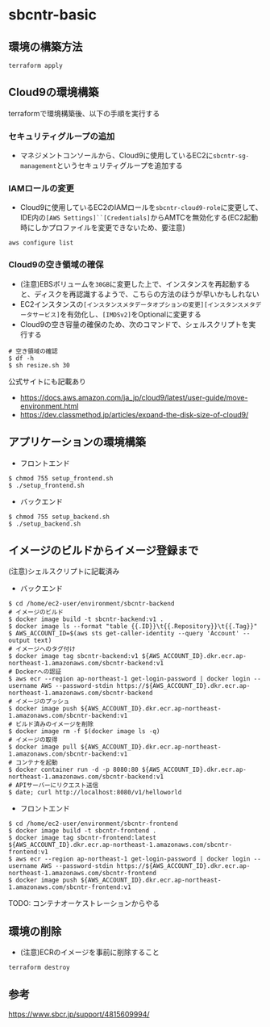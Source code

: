 # sbcntr-basic

## 環境の構築方法
```
terraform apply
```
## Cloud9の環境構築
terraformで環境構築後、以下の手順を実行する
### セキュリティグループの追加
- マネジメントコンソールから、Cloud9に使用しているEC2に`sbcntr-sg-management`というセキュリティグループを追加する
### IAMロールの変更
- Cloud9に使用しているEC2のIAMロールを`sbcntr-cloud9-role`に変更して、IDE内の`[AWS Settings]``[Credentials]`からAMTCを無効化する(EC2起動時にしかプロファイルを変更できないため、要注意)
```
aws configure list
```
### Cloud9の空き領域の確保
- (注意)EBSボリュームを`30GB`に変更した上で、インスタンスを再起動すると、ディスクを再認識するようで、こちらの方法のほうが早いかもしれない
- EC2インスタンスの`[インスタンスメタデータオプションの変更][インスタンスメタデータサービス]`を有効化し、`[IMDSv2]`をOptionalに変更する
- Cloud9の空き容量の確保のため、次のコマンドで、シェルスクリプトを実行する
```
# 空き領域の確認
$ df -h
$ sh resize.sh 30
```
公式サイトにも記載あり
- https://docs.aws.amazon.com/ja_jp/cloud9/latest/user-guide/move-environment.html
- https://dev.classmethod.jp/articles/expand-the-disk-size-of-cloud9/
## アプリケーションの環境構築
- フロントエンド
```
$ chmod 755 setup_frontend.sh
$ ./setup_frontend.sh
```
- バックエンド
```
$ chmod 755 setup_backend.sh
$ ./setup_backend.sh
```
## イメージのビルドからイメージ登録まで
(注意)シェルスクリプトに記載済み
- バックエンド
```
$ cd /home/ec2-user/environment/sbcntr-backend
# イメージのビルド
$ docker image build -t sbcntr-backend:v1 .
$ docker image ls --format "table {{.ID}}\t{{.Repository}}\t{{.Tag}}"
$ AWS_ACCOUNT_ID=$(aws sts get-caller-identity --query 'Account' --output text)
# イメージへのタグ付け
$ docker image tag sbcntr-backend:v1 ${AWS_ACCOUNT_ID}.dkr.ecr.ap-northeast-1.amazonaws.com/sbcntr-backend:v1
# Dockerへの認証
$ aws ecr --region ap-northeast-1 get-login-password | docker login --username AWS --password-stdin https://${AWS_ACCOUNT_ID}.dkr.ecr.ap-northeast-1.amazonaws.com/sbcntr-backend
# イメージのプッシュ
$ docker image push ${AWS_ACCOUNT_ID}.dkr.ecr.ap-northeast-1.amazonaws.com/sbcntr-backend:v1
# ビルド済みのイメージを削除
$ docker image rm -f $(docker image ls -q)
# イメージの取得
$ docker image pull ${AWS_ACCOUNT_ID}.dkr.ecr.ap-northeast-1.amazonaws.com/sbcntr-backend:v1
# コンテナを起動
$ docker container run -d -p 8080:80 ${AWS_ACCOUNT_ID}.dkr.ecr.ap-northeast-1.amazonaws.com/sbcntr-backend:v1
# APIサーバーにリクエスト送信
$ date; curl http://localhost:8080/v1/helloworld
```
- フロントエンド
```
$ cd /home/ec2-user/environment/sbcntr-frontend
$ docker image build -t sbcntr-frontend .
$ docker image tag sbcntr-frontend:latest ${AWS_ACCOUNT_ID}.dkr.ecr.ap-northeast-1.amazonaws.com/sbcntr-frontend:v1
$ aws ecr --region ap-northeast-1 get-login-password | docker login --username AWS --password-stdin https://${AWS_ACCOUNT_ID}.dkr.ecr.ap-northeast-1.amazonaws.com/sbcntr-frontend
$ docker image push ${AWS_ACCOUNT_ID}.dkr.ecr.ap-northeast-1.amazonaws.com/sbcntr-frontend:v1
```
TODO: コンテナオーケストレーションからやる

## 環境の削除
- (注意)ECRのイメージを事前に削除すること
```
terraform destroy 
```
## 参考
https://www.sbcr.jp/support/4815609994/

